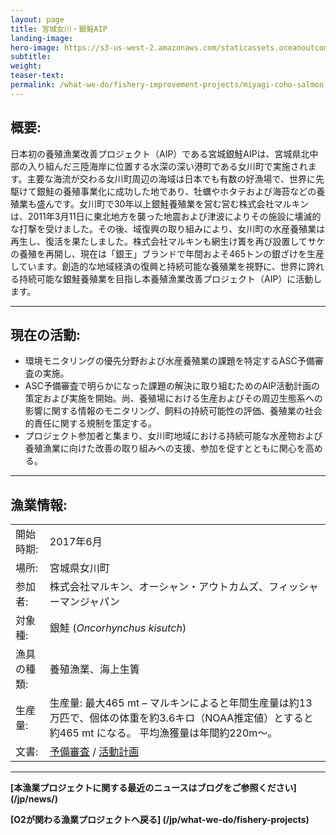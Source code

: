 ```yaml
---
layout: page 
title: 宮城女川・銀鮭AIP
landing-image:
hero-image: https://s3-us-west-2.amazonaws.com/staticassets.oceanoutcomes.org/hero+photos/miyagi-coho-salmon-hero.jpg
subtitle:
weight: 
teaser-text:
permalink: /what-we-do/fishery-improvement-projects/miyagi-coho-salmon
---
```

<h2>概要:</h2>

日本初の養殖漁業改善プロジェクト（AIP）である宮城銀鮭AIPは、宮城県北中部の入り組んだ三陸海岸に位置する水深の深い港町である女川町で実施されます。主要な海流が交わる女川町周辺の海域は日本でも有数の好漁場で、世界に先駆けて銀鮭の養殖事業化に成功した地であり、牡蠣やホタテおよび海苔などの養殖業も盛んです。女川町で30年以上銀鮭養殖業を営む営む株式会社マルキンは、2011年3月11日に東北地方を襲った地震および津波によりその施設に壊滅的な打撃を受けました。その後、域復興の取り組みにより、女川町の水産養殖業は再生し、復活を果たしました。株式会社マルキンも網生け簀を再び設置してサケの養殖を再開し、現在は「銀王」ブランドで年間およそ465トンの銀ざけを生産しています。創造的な地域経済の復興と持続可能な養殖業を視野に、世界に誇れる持続可能な銀鮭養殖業を目指し本養殖漁業改善プロジェクト（AIP）に活動します。

---

<h2>現在の活動:</h2>

* 環境モニタリングの優先分野および水産養殖業の課題を特定するASC予備審査の実施。
* ASC予備審査で明らかになった課題の解決に取り組むためのAIP活動計画の策定および実施を開始。尚、養殖場における生産およびその周辺生態系への影響に関する情報のモニタリング、飼料の持続可能性の評価、養殖業の社会的責任に関する規制を策定する。
* プロジェクト参加者と集まり、女川町地域における持続可能な水産物および養殖漁業に向けた改善の取り組みへの支援、参加を促すとともに関心を高める。

---

<h2>漁業情報:</h2>

|||
| :--- | --- |
| 開始時期: | 2017年6月 |
| 場所: | 宮城県女川町 |
| 参加者: | 株式会社マルキン、オーシャン・アウトカムズ、フィッシャーマンジャパン |
| 対象種: | 銀鮭 (*Oncorhynchus kisutch*) |
| 漁具の種類: | 養殖漁業、海上生簀|
| 生産量: | 生産量: 最大465 mt – マルキンによると年間生産量は約13万匹で、個体の体重を約3.6キロ（NOAA推定値）とすると約465 mt になる。 平均漁獲量は年間約220m〜。 |
| 文書: | <a href="https://s3-us-west-2.amazonaws.com/staticassets.oceanoutcomes.org/supporting+documents/Fishery+Project+Resources/MiyagiCohoSalmonPreassessment2017.xlsx" target="_blank">予備審査</a> / <a href="https://s3-us-west-2.amazonaws.com/staticassets.oceanoutcomes.org/supporting+documents/Fishery+Project+Resources/MiyagiCohoSalmonAIPWorkplan2017.pdf" target="_blank">活動計画</a> |

---

**[本漁業プロジェクトに関する最近のニュースはブログをご参照ください] (/jp/news/)**

**[O2が関わる漁業プロジェクトへ戻る] (/jp/what-we-do/fishery-projects)** 
